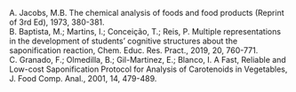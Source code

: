 A.	Jacobs, M.B. The chemical analysis of foods and food products (Reprint of 3rd Ed), 1973, 380-381.<br>
B.	Baptista, M.; Martins, I.; Conceição, T.; Reis, P. Multiple representations in the development of students’ cognitive structures about the saponification reaction, Chem. Educ. Res. Pract., 2019, 20, 760-771.<br>
C.	Granado, F.; Olmedilla, B.; Gil-Martinez, E.; Blanco, I. A Fast, Reliable and Low-cost Saponification Protocol for Analysis of Carotenoids in Vegetables, J. Food Comp. Anal., 2001, 14, 479-489.<br>
